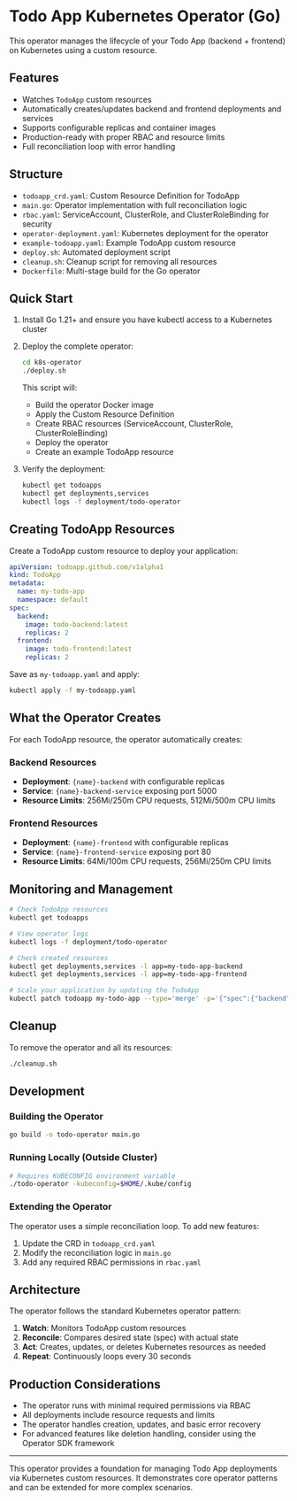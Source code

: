 # Todo App Kubernetes Operator (Go)

This operator manages the lifecycle of your Todo App (backend + frontend) on Kubernetes using a custom resource.

## Features

- Watches `TodoApp` custom resources
- Automatically creates/updates backend and frontend deployments and services
- Supports configurable replicas and container images
- Production-ready with proper RBAC and resource limits
- Full reconciliation loop with error handling

## Structure

- `todoapp_crd.yaml`: Custom Resource Definition for TodoApp
- `main.go`: Operator implementation with full reconciliation logic
- `rbac.yaml`: ServiceAccount, ClusterRole, and ClusterRoleBinding for security
- `operator-deployment.yaml`: Kubernetes deployment for the operator
- `example-todoapp.yaml`: Example TodoApp custom resource
- `deploy.sh`: Automated deployment script
- `cleanup.sh`: Cleanup script for removing all resources
- `Dockerfile`: Multi-stage build for the Go operator

## Quick Start

1. Install Go 1.21+ and ensure you have kubectl access to a Kubernetes cluster

2. Deploy the complete operator:

   ```bash
   cd k8s-operator
   ./deploy.sh
   ```

   This script will:
   - Build the operator Docker image
   - Apply the Custom Resource Definition
   - Create RBAC resources (ServiceAccount, ClusterRole, ClusterRoleBinding)
   - Deploy the operator
   - Create an example TodoApp resource

3. Verify the deployment:

   ```bash
   kubectl get todoapps
   kubectl get deployments,services
   kubectl logs -f deployment/todo-operator
   ```

## Creating TodoApp Resources

Create a TodoApp custom resource to deploy your application:

```yaml
apiVersion: todoapp.github.com/v1alpha1
kind: TodoApp
metadata:
  name: my-todo-app
  namespace: default
spec:
  backend:
    image: todo-backend:latest
    replicas: 2
  frontend:
    image: todo-frontend:latest
    replicas: 2
```

Save as `my-todoapp.yaml` and apply:

```bash
kubectl apply -f my-todoapp.yaml
```

## What the Operator Creates

For each TodoApp resource, the operator automatically creates:

### Backend Resources
- **Deployment**: `{name}-backend` with configurable replicas
- **Service**: `{name}-backend-service` exposing port 5000
- **Resource Limits**: 256Mi/250m CPU requests, 512Mi/500m CPU limits

### Frontend Resources  
- **Deployment**: `{name}-frontend` with configurable replicas
- **Service**: `{name}-frontend-service` exposing port 80
- **Resource Limits**: 64Mi/100m CPU requests, 256Mi/250m CPU limits

## Monitoring and Management

```bash
# Check TodoApp resources
kubectl get todoapps

# View operator logs
kubectl logs -f deployment/todo-operator

# Check created resources
kubectl get deployments,services -l app=my-todo-app-backend
kubectl get deployments,services -l app=my-todo-app-frontend

# Scale your application by updating the TodoApp
kubectl patch todoapp my-todo-app --type='merge' -p='{"spec":{"backend":{"replicas":3}}}'
```

## Cleanup

To remove the operator and all its resources:

```bash
./cleanup.sh
```

## Development

### Building the Operator

```bash
go build -o todo-operator main.go
```

### Running Locally (Outside Cluster)

```bash
# Requires KUBECONFIG environment variable
./todo-operator -kubeconfig=$HOME/.kube/config
```

### Extending the Operator

The operator uses a simple reconciliation loop. To add new features:

1. Update the CRD in `todoapp_crd.yaml`
2. Modify the reconciliation logic in `main.go`
3. Add any required RBAC permissions in `rbac.yaml`

## Architecture

The operator follows the standard Kubernetes operator pattern:

1. **Watch**: Monitors TodoApp custom resources
2. **Reconcile**: Compares desired state (spec) with actual state
3. **Act**: Creates, updates, or deletes Kubernetes resources as needed
4. **Repeat**: Continuously loops every 30 seconds

## Production Considerations

- The operator runs with minimal required permissions via RBAC
- All deployments include resource requests and limits
- The operator handles creation, updates, and basic error recovery
- For advanced features like deletion handling, consider using the Operator SDK framework

---

This operator provides a foundation for managing Todo App deployments via Kubernetes custom resources. It demonstrates core operator patterns and can be extended for more complex scenarios.
